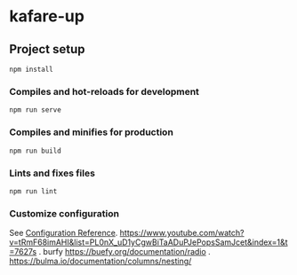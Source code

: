 # kafare-up

## Project setup
```
npm install
```

### Compiles and hot-reloads for development
```
npm run serve
```

### Compiles and minifies for production
```
npm run build
```

### Lints and fixes files
```
npm run lint
```

### Customize configuration
See [Configuration Reference](https://cli.vuejs.org/config/).
https://www.youtube.com/watch?v=tRmF68imAHI&list=PL0nX_uD1yCgwBiTaADuPJePopsSamJcet&index=1&t=7627s . burfy https://buefy.org/documentation/radio
. https://bulma.io/documentation/columns/nesting/
